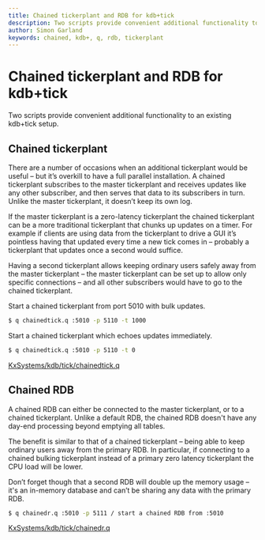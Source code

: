 ```yaml
---
title: Chained tickerplant and RDB for kdb+tick
description: Two scripts provide convenient additional functionality to an existing kdb+tick setup.
author: Simon Garland
keywords: chained, kdb+, q, rdb, tickerplant
---
```

# Chained tickerplant and RDB for kdb+tick




Two scripts provide convenient additional functionality to an existing kdb+tick setup.


## Chained tickerplant

There are a number of occasions when an additional tickerplant would be useful – but it’s overkill to have a full parallel installation. A chained tickerplant subscribes to the master tickerplant and receives updates like any other subscriber, and then serves that data to its subscribers in turn. Unlike the master tickerplant, it doesn’t keep its own log.

If the master tickerplant is a zero-latency tickerplant the chained tickerplant can be a more traditional tickerplant that chunks up updates on a timer. For example if clients are using data from the tickerplant to drive a GUI it’s pointless having that updated every time a new tick comes in – probably a tickerplant that updates once a second would suffice.

Having a second tickerplant allows keeping ordinary users safely away from the master tickerplant – the master tickerplant can be set up to allow only specific connections – and all other subscribers would have to go to the chained tickerplant.

Start a chained tickerplant from port 5010 with bulk updates.

```bash
$ q chainedtick.q :5010 -p 5110 -t 1000
```

Start a chained tickerplant which echoes updates immediately.
```bash
$ q chainedtick.q :5010 -p 5110 -t 0
```

<i class="fab fa-github"></i> 
[KxSystems/kdb/tick/chainedtick.q](https://github.com/KxSystems/kdb/blob/master/tick/chainedtick.q)


## Chained RDB

A chained RDB can either be connected to the master tickerplant, or to a chained tickerplant. Unlike a default RDB, the chained RDB doesn't have any day-end processing beyond emptying all tables.

The benefit is similar to that of a chained tickerplant – being able to keep ordinary users away from the primary RDB. In particular, if connecting to a chained bulking tickerplant instead of a primary zero latency tickerplant the CPU load will be lower.

Don’t forget though that a second RDB will double up the memory usage – it's an in-memory database and can’t be sharing any data with the primary RDB.

```bash
$ q chainedr.q :5010 -p 5111 / start a chained RDB from :5010
```

<i class="fab fa-github"></i> [KxSystems/kdb/tick/chainedr.q](https://github.com/KxSystems/kdb/blob/master/tick/chainedr.q)

